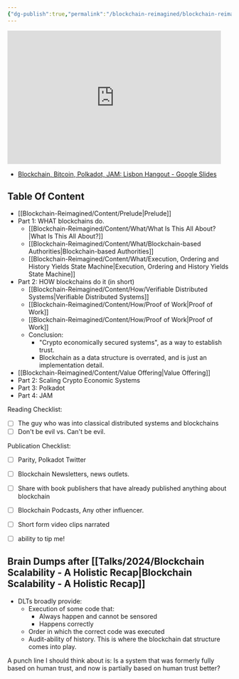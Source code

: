 ```yaml
---
{"dg-publish":true,"permalink":"/blockchain-reimagined/blockchain-reimagined/","hide":true,"created":"2024-07-12T16:35:17.118+01:00","updated":"2024-12-28T12:38:55.350+00:00"}
---
```


<iframe src="https://docs.google.com/presentation/d/e/2PACX-1vQb_OXXMBQFHJTbUDDOm-UePQzf_oigtaX1kG8jlpuUXBuw-yrL3nutul3OJReByj3FW5RqAKw6QQdu/embed?start=false&loop=false&delayms=3000" frameborder="0" width="480" height="299" allowfullscreen="true" mozallowfullscreen="true" webkitallowfullscreen="true"></iframe>

- [Blockchain, Bitcoin, Polkadot, JAM: Lisbon Hangout - Google Slides](https://docs.google.com/presentation/d/1UPmnISt8OH8CzgxbY2q9kX34rYP8Me-0qkLoiSXPyAQ/edit?usp=sharing)
## Table Of Content
- [[Blockchain-Reimagined/Content/Prelude\|Prelude]]
- Part 1: WHAT blockchains do. 
	- [[Blockchain-Reimagined/Content/What/What Is This All About?\|What Is This All About?]]
	- [[Blockchain-Reimagined/Content/What/Blockchain-based Authorities\|Blockchain-based Authorities]]
	- [[Blockchain-Reimagined/Content/What/Execution, Ordering and History Yields State Machine\|Execution, Ordering and History Yields State Machine]]
- Part 2: HOW blockchains do it (in short)
	- [[Blockchain-Reimagined/Content/How/Verifiable Distributed Systems\|Verifiable Distributed Systems]]
	- [[Blockchain-Reimagined/Content/How/Proof of Work\|Proof of Work]]
	- [[Blockchain-Reimagined/Content/How/Proof of Work\|Proof of Work]]
	- Conclusion: 
		- "Crypto economically secured systems", as a way to establish trust. 
		- Blockchain as a data structure is overrated, and is just an implementation detail. 
-  [[Blockchain-Reimagined/Content/Value Offering\|Value Offering]]
- Part 2: Scaling Crypto Economic Systems
- Part 3: Polkadot 
- Part 4: JAM 

Reading Checklist: 
- [ ] The guy who was into classical distributed systems and blockchains
- [ ] Don't be evil vs. Can't be evil. 

Publication Checklist: 
- [ ] Parity, Polkadot Twitter
- [ ] Blockchain Newsletters, news outlets. 
- [ ] Share with book publishers that have already published anything about blockchain
- [ ] Blockchain Podcasts, Any other influencer. 
- [ ] Short form video clips narrated
- [ ] ability to tip me! 


## Brain Dumps after [[Talks/2024/Blockchain Scalability - A Holistic Recap\|Blockchain Scalability - A Holistic Recap]]

- DLTs broadly provide: 
	- Execution of some code that: 
		- Always happen and cannot be sensored
		- Happens correctly
	- Order in which the correct code was executed
	- Audit-ability of history. This is where the blockchain dat structure comes into play.

A punch line I should think about is: Is a system that was formerly fully based on human trust, and now is partially based on human trust better? 